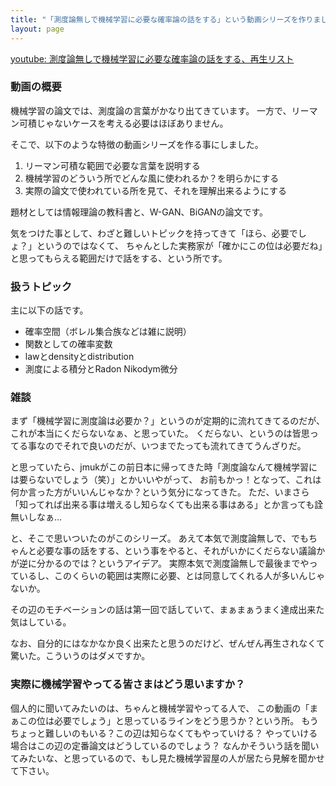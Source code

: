 ```yaml
---
title: "「測度論無しで機械学習に必要な確率論の話をする」という動画シリーズを作りました"
layout: page	
---
```


[youtube: 測度論無しで機械学習に必要な確率論の話をする、再生リスト](https://www.youtube.com/watch?v=Cy39SHiCeVU&list=PL3J_mLcl4YCcE-KqJ33xya7aDWhyASLhG)

### 動画の概要

機械学習の論文では、測度論の言葉がかなり出てきています。
一方で、リーマン可積じゃないケースを考える必要はほぼありません。

そこで、以下のような特徴の動画シリーズを作る事にしました。

1. リーマン可積な範囲で必要な言葉を説明する
2. 機械学習のどういう所でどんな風に使われるか？を明らかにする
3. 実際の論文で使われている所を見て、それを理解出来るようにする

題材としては情報理論の教科書と、W-GAN、BiGANの論文です。

気をつけた事として、わざと難しいトピックを持ってきて「ほら、必要でしょ？」というのではなくて、
ちゃんとした実務家が「確かにこの位は必要だね」と思ってもらえる範囲だけで話をする、という所です。

### 扱うトピック

主に以下の話です。

- 確率空間（ボレル集合族などは雑に説明）
- 関数としての確率変数
- lawとdensityとdistribution
- 測度による積分とRadon Nikodym微分

### 雑談

まず「機械学習に測度論は必要か？」というのが定期的に流れてきてるのだが、
これが本当にくだらないなぁ、と思っていた。
くだらない、というのは皆思ってる事なのでそれで良いのだが、いつまでたっても流れてきてうんざりだ。

と思っていたら、jmukがこの前日本に帰ってきた時「測度論なんて機械学習には要らないでしょう（笑）」とかいいやがって、
お前もかっ！となって、これは何か言った方がいいんじゃなか？という気分になってきた。
ただ、いまさら「知ってれば出来る事は増えるし知らなくても出来る事はある」とか言っても詮無いしなぁ…

と、そこで思いついたのがこのシリーズ。
あえて本気で測度論無しで、でもちゃんと必要な事の話をする、という事をやると、それがいかにくだらない議論かが逆に分かるのでは？というアイデア。
実際本気で測度論無しで最後までやっているし、このくらいの範囲は実際に必要、とは同意してくれる人が多いんじゃないか。

その辺のモチベーションの話は第一回で話していて、まぁまぁうまく達成出来た気はしている。

なお、自分的にはなかなか良く出来たと思うのだけど、ぜんぜん再生されなくて驚いた。こういうのはダメですか。

### 実際に機械学習やってる皆さまはどう思いますか？

個人的に聞いてみたいのは、ちゃんと機械学習やってる人で、
この動画の「まぁこの位は必要でしょう」と思っているラインをどう思うか？という所。
もうちょっと難しいのもいる？この辺は知らなくてもやっていける？
やっていける場合はこの辺の定番論文はどうしているのでしょう？
なんかそういう話を聞いてみたいな、と思っているので、もし見た機械学習屋の人が居たら見解を聞かせて下さい。

